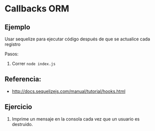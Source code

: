 # Callbacks ORM

## Ejemplo

Usar sequelize para ejecutar código después de que se actualice cada registro

Pasos:

1. Correr `node index.js`

## Referencia:

* http://docs.sequelizejs.com/manual/tutorial/hooks.html

## Ejercicio

1. Imprime un mensaje en la consola cada vez que un usuario es destruido.
